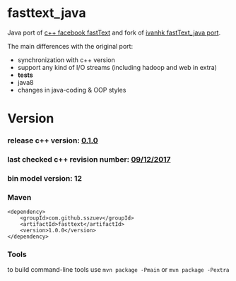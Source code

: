 # fasttext_java
Java port of [c++ facebook fastText](https://github.com/facebookresearch/fastText) 
and fork of [ivanhk fastText_java port](https://github.com/ivanhk/fastText_java).

The main differences with the original port:
* synchronization with c++ version
* support any kind of I/O streams (including hadoop and web in extra)
* __tests__
* java8
* changes in java-coding & OOP styles

# Version
### release c++ version: [0.1.0](https://github.com/facebookresearch/fastText/releases/tag/v0.1.0)
### last checked c++ revision number: [09/12/2017](https://github.com/facebookresearch/fastText/commit/b928c9f01d02fcf2f115f06ee7a2c02d5c6a0ca2)
### bin model version: 12

### Maven
    <dependency>
        <groupId>com.github.sszuev</groupId>
        <artifactId>fasttext</artifactId>
        <version>1.0.0</version>
    </dependency>
### Tools
to build command-line tools use `mvn package -Pmain` or `mvn package -Pextra`



